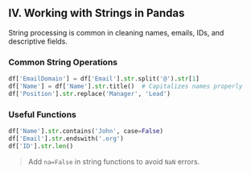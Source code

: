 ## **IV. Working with Strings in Pandas**

String processing is common in cleaning names, emails, IDs, and descriptive fields.

###  **Common String Operations**

```python
df['EmailDomain'] = df['Email'].str.split('@').str[1]
df['Name'] = df['Name'].str.title()  # Capitalizes names properly
df['Position'].str.replace('Manager', 'Lead')
```

###  **Useful Functions**

```python
df['Name'].str.contains('John', case=False)
df['Email'].str.endswith('.org')
df['ID'].str.len()
```

> Add `na=False` in string functions to avoid `NaN` errors.
